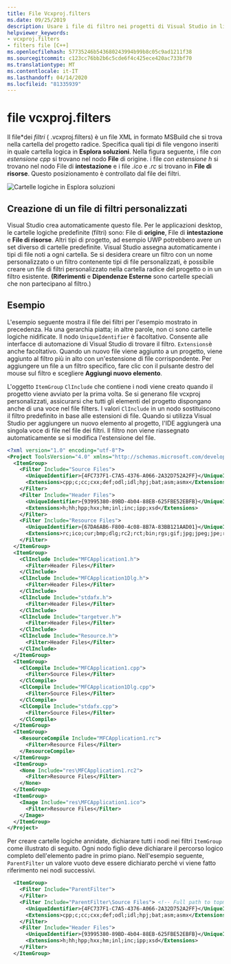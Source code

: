 ```yaml
---
title: File Vcxproj.filters
ms.date: 09/25/2019
description: Usare i file di filtro nei progetti di Visual Studio in linguaggio C, per definire cartelle logiche personalizzate per i file in Esplora soluzioni
helpviewer_keywords:
- vcxproj.filters
- filters file [C++]
ms.openlocfilehash: 57735246b543680243994b99b8c05c9ad1211f38
ms.sourcegitcommit: c123cc76bb2b6c5cde6f4c425ece420ac733bf70
ms.translationtype: MT
ms.contentlocale: it-IT
ms.lasthandoff: 04/14/2020
ms.locfileid: "81335939"
---
```

# <a name="vcxprojfilters-files"></a>file vcxproj.filters

Il file\*dei *filtri* ( .vcxproj.filters) è un file XML in formato MSBuild che si trova nella cartella del progetto radice. Specifica quali tipi di file vengono inseriti in quale cartella logica in **Esplora soluzioni**. Nella figura seguente, i file *con estensione cpp* si trovano nel nodo **File** di origine. i file *con estensione h* si trovano nel nodo File di **intestazione** e i file *.ico* e *.rc* si trovano in **File di risorse**. Questo posizionamento è controllato dal file dei filtri.

![Cartelle logiche in Esplora soluzioni](media/solution-explorer-filters.png)

## <a name="creating-a-custom-filters-file"></a>Creazione di un file di filtri personalizzati

Visual Studio crea automaticamente questo file. Per le applicazioni desktop, le cartelle logiche predefinite (filtri) sono: File di **origine**, File di **intestazione** e **File di risorse**. Altri tipi di progetto, ad esempio UWP potrebbero avere un set diverso di cartelle predefinite. Visual Studio assegna automaticamente i tipi di file noti a ogni cartella. Se si desidera creare un filtro con un nome personalizzato o un filtro contenente tipi di file personalizzati, è possibile creare un file di filtri personalizzato nella cartella radice del progetto o in un filtro esistente. **(Riferimenti** e **Dipendenze Esterne** sono cartelle speciali che non partecipano al filtro.)

## <a name="example"></a>Esempio

L'esempio seguente mostra il file dei filtri per l'esempio mostrato in precedenza. Ha una gerarchia piatta; in altre parole, non ci sono cartelle logiche nidificate. Il nodo `UniqueIdentifier` è facoltativo. Consente alle interfacce di automazione di Visual Studio di trovare il filtro. `Extensions`è anche facoltativo. Quando un nuovo file viene aggiunto a un progetto, viene aggiunto al filtro più in alto con un'estensione di file corrispondente. Per aggiungere un file a un filtro specifico, fare clic con il pulsante destro del mouse sul filtro e scegliere **Aggiungi nuovo elemento**.

L'oggetto `ItemGroup` `ClInclude` che contiene i nodi viene creato quando il progetto viene avviato per la prima volta. Se si generano file vcxproj personalizzati, assicurarsi che tutti gli elementi del progetto dispongano anche di una voce nel file filters. I valori `ClInclude` in un nodo sostituiscono il filtro predefinito in base alle estensioni di file. Quando si utilizza Visual Studio per aggiungere un nuovo elemento al progetto, l'IDE aggiungerà una singola voce di file nel file dei filtri. Il filtro non viene riassegnato automaticamente se si modifica l'estensione del file.

```xml
<?xml version="1.0" encoding="utf-8"?>
<Project ToolsVersion="4.0" xmlns="http://schemas.microsoft.com/developer/msbuild/2003">
  <ItemGroup>
    <Filter Include="Source Files">
      <UniqueIdentifier>{4FC737F1-C7A5-4376-A066-2A32D752A2FF}</UniqueIdentifier>
      <Extensions>cpp;c;cc;cxx;def;odl;idl;hpj;bat;asm;asmx</Extensions>
    </Filter>
    <Filter Include="Header Files">
      <UniqueIdentifier>{93995380-89BD-4b04-88EB-625FBE52EBFB}</UniqueIdentifier>
      <Extensions>h;hh;hpp;hxx;hm;inl;inc;ipp;xsd</Extensions>
    </Filter>
    <Filter Include="Resource Files">
      <UniqueIdentifier>{67DA6AB6-F800-4c08-8B7A-83BB121AAD01}</UniqueIdentifier>
      <Extensions>rc;ico;cur;bmp;dlg;rc2;rct;bin;rgs;gif;jpg;jpeg;jpe;resx;tiff;tif;png;wav;mfcribbon-ms</Extensions>
    </Filter>
  </ItemGroup>
  <ItemGroup>
    <ClInclude Include="MFCApplication1.h">
      <Filter>Header Files</Filter>
    </ClInclude>
    <ClInclude Include="MFCApplication1Dlg.h">
      <Filter>Header Files</Filter>
    </ClInclude>
    <ClInclude Include="stdafx.h">
      <Filter>Header Files</Filter>
    </ClInclude>
    <ClInclude Include="targetver.h">
      <Filter>Header Files</Filter>
    </ClInclude>
    <ClInclude Include="Resource.h">
      <Filter>Header Files</Filter>
    </ClInclude>
  </ItemGroup>
  <ItemGroup>
    <ClCompile Include="MFCApplication1.cpp">
      <Filter>Source Files</Filter>
    </ClCompile>
    <ClCompile Include="MFCApplication1Dlg.cpp">
      <Filter>Source Files</Filter>
    </ClCompile>
    <ClCompile Include="stdafx.cpp">
      <Filter>Source Files</Filter>
    </ClCompile>
  </ItemGroup>
  <ItemGroup>
    <ResourceCompile Include="MFCApplication1.rc">
      <Filter>Resource Files</Filter>
    </ResourceCompile>
  </ItemGroup>
  <ItemGroup>
    <None Include="res\MFCApplication1.rc2">
      <Filter>Resource Files</Filter>
    </None>
  </ItemGroup>
  <ItemGroup>
    <Image Include="res\MFCApplication1.ico">
      <Filter>Resource Files</Filter>
    </Image>
  </ItemGroup>
</Project>
```

Per creare cartelle logiche annidate, dichiarare tutti i nodi nei filtri `ItemGroup` come illustrato di seguito. Ogni nodo figlio deve dichiarare il percorso logico completo dell'elemento padre in primo piano. Nell'esempio seguente, `ParentFilter` un valore vuoto deve essere dichiarato perché vi viene fatto riferimento nei nodi successivi.

```xml
  <ItemGroup>
    <Filter Include="ParentFilter">
    </Filter>
    <Filter Include="ParentFilter\Source Files"> <!-- Full path to topmost parent.-->  
      <UniqueIdentifier>{4FC737F1-C7A5-4376-A066-2A32D752A2FF}</UniqueIdentifier> <!--  Optional-->
      <Extensions>cpp;c;cc;cxx;def;odl;idl;hpj;bat;asm;asmx</Extensions> <!-- Optional -->
    </Filter>
    <Filter Include="Header Files">
      <UniqueIdentifier>{93995380-89BD-4b04-88EB-625FBE52EBFB}</UniqueIdentifier>
      <Extensions>h;hh;hpp;hxx;hm;inl;inc;ipp;xsd</Extensions>
    </Filter>
  </ItemGroup>
```
